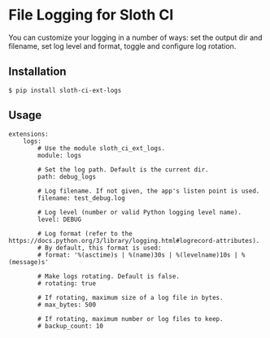 # File Logging for Sloth CI

You can customize your logging in a number of ways: set the output dir and filename, set log level and format, toggle and configure log rotation.


## Installation

    $ pip install sloth-ci-ext-logs


## Usage

    extensions:
        logs:
            # Use the module sloth_ci_ext_logs.
            module: logs

            # Set the log path. Default is the current dir.
            path: debug_logs

            # Log filename. If not given, the app's listen point is used.
            filename: test_debug.log

            # Log level (number or valid Python logging level name).
            level: DEBUG

            # Log format (refer to the https://docs.python.org/3/library/logging.html#logrecord-attributes).
            # By default, this format is used: 
            # format: '%(asctime)s | %(name)30s | %(levelname)10s | %(message)s'

            # Make logs rotating. Default is false.
            # rotating: true

            # If rotating, maximum size of a log file in bytes.
            # max_bytes: 500

            # If rotating, maximum number or log files to keep.
            # backup_count: 10

